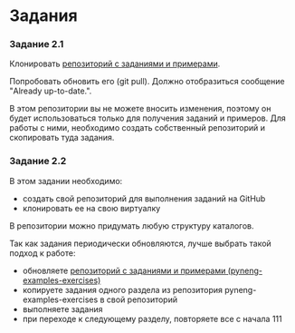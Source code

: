 # Задания

### Задание 2.1

Клонировать [репозиторий с заданиями и примерами](https://github.com/natenka/pyneng-examples-exercises).

Попробовать обновить его (git pull). Должно отобразиться сообщение "Already up-to-date.".

В этом репозитории вы не можете вносить изменения, поэтому он будет использоваться только для получения заданий и примеров.
Для работы с ними, необходимо создать собственный репозиторий и скопировать туда задания.


### Задание 2.2

В этом задании необходимо:

* создать свой репозиторий для выполнения заданий на GitHub
* клонировать ее на свою виртуалку

В репозитории можно придумать любую структуру каталогов.

Так как задания периодически обновляются, лучше выбрать такой подход к работе:

* обновляете [репозиторий с заданиями и примерами (pyneng-examples-exercises)](https://github.com/natenka/pyneng-examples-exercises)
* копируете задания одного раздела из репозитория pyneng-examples-exercises в свой репозиторий
* выполняете задания
* при переходе к следующему разделу, повторяете все с начала
111
